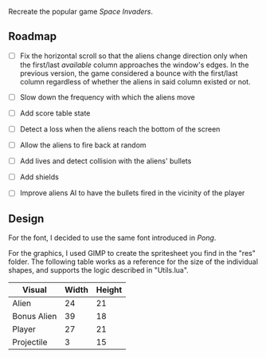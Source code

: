 Recreate the popular game _Space Invaders_.

## Roadmap

- [ ] Fix the horizontal scroll so that the aliens change direction only when the first/last _available_ column approaches the window's edges. In the previous version, the game considered a bounce with the first/last column regardless of whether the aliens in said column existed or not.

- [ ] Slow down the frequency with which the aliens move

- [ ] Add score table state

- [ ] Detect a loss when the aliens reach the bottom of the screen

- [ ] Allow the aliens to fire back at random

- [ ] Add lives and detect collision with the aliens' bullets

- [ ] Add shields

- [ ] Improve aliens AI to have the bullets fired in the vicinity of the player

## Design

For the font, I decided to use the same font introduced in _Pong_.

For the graphics, I used GIMP to create the spritesheet you find in the "res" folder. The following table works as a reference for the size of the individual shapes, and supports the logic described in "Utils.lua".

| Visual      | Width | Height |
| ----------- | ----- | ------ |
| Alien       | 24    | 21     |
| Bonus Alien | 39    | 18     |
| Player      | 27    | 21     |
| Projectile  | 3     | 15     |

